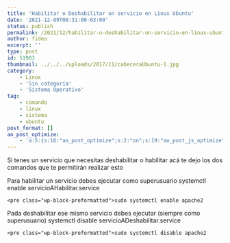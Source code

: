 ```yaml
---
title: 'Habilitar o Deshabilitar un servicio en Linux Ubuntu'
date: '2021-12-09T08:31:00-03:00'
status: publish
permalink: /2021/12/habilitar-o-deshabilitar-un-servicio-en-linux-ubuntu
author: fideo
excerpt: ''
type: post
id: 51903
thumbnail: ../../../uploads/2017/11/cabeceraUbuntu-1.jpg
category:
    - Linux
    - 'Sin categoría'
    - 'Sistema Operativo'
tag:
    - comando
    - linux
    - sistema
    - ubuntu
post_format: []
ao_post_optimize:
    - 'a:5:{s:16:"ao_post_optimize";s:2:"on";s:19:"ao_post_js_optimize";s:2:"on";s:20:"ao_post_css_optimize";s:2:"on";s:12:"ao_post_ccss";s:2:"on";s:16:"ao_post_lazyload";s:2:"on";}'
---
```

Si tenes un servicio que necesitas deshabilitar o habilitar acá te dejo los dos comandos que te permitirán realizar esto

Para habilitar un servicio debes ejecutar como superusuario systemctl enable servicioAHabilitar.service

```
<pre class="wp-block-preformatted">sudo systemctl enable apache2
```

  
Pada deshabilitar ese mismo servicio debes ejecutar (siempre como superusuario) systemctl disable servicioADeshabilitar.service

```
<pre class="wp-block-preformatted">sudo systemctl disable apache2
```